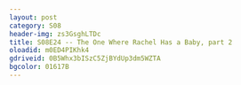 ```yaml
---
layout: post 
category: S08 
header-img: zs3GsghLTDc 
title: S08E24 -- The One Where Rachel Has a Baby, part 2 
oloadid: m0ED4PIKhk4 
gdriveid: 0B5Whx3bISzC5ZjBYdUp3dm5WZTA 
bgcolor: 01617B
--- 
```

<!--more--> 
